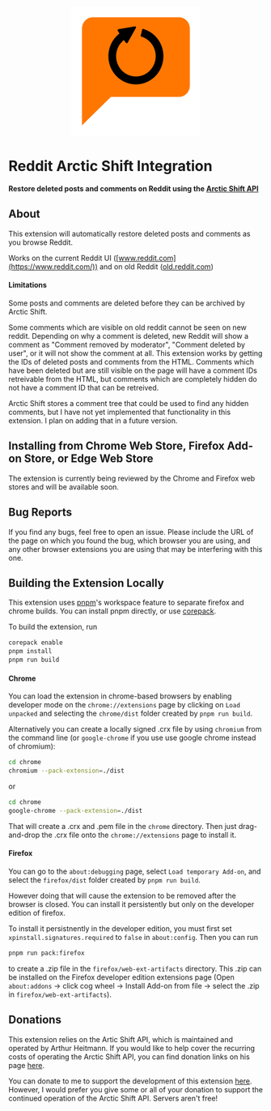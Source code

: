 <p align="center">
    <img src="assets/icons/icon_256.png" alt="shared/icons/icon_256.png">
</p>

# Reddit Arctic Shift Integration

<b>Restore deleted posts and comments on Reddit using the [Arctic Shift API](https://github.com/ArthurHeitmann/arctic_shift/)</b>

## About

This extension will automatically restore deleted posts and comments as you browse Reddit.

Works on the current Reddit UI ([www.reddit.com](https://www.reddit.com/)) and on old Reddit ([old.reddit.com](https://old.reddit.com/))

#### Limitations

Some posts and comments are deleted before they can be archived by Arctic Shift.

Some comments which are visible on old reddit cannot be seen on new reddit. Depending on why a comment is deleted, new Reddit will show a comment as "Comment removed by moderator", "Comment deleted by user", or it will not show the comment
at all. This extension works by getting the IDs of deleted posts and comments from the HTML. Comments which have been deleted but are still visible on the page will have a comment IDs retreivable from the HTML, but comments which are
completely hidden do not have a comment ID that can be retreived.

Arctic Shift stores a comment tree that could be used to find any hidden comments, but I have not yet implemented that functionality in this extension. I plan on adding that in a future version.

## Installing from Chrome Web Store, Firefox Add-on Store, or Edge Web Store

The extension is currently being reviewed by the Chrome and Firefox web stores and will be available soon.

## Bug Reports

If you find any bugs, feel free to open an issue. Please include the URL of the page on which you found the bug, which browser you are using, and any other browser extensions you are using that may be interfering with this one.

## Building the Extension Locally

This extension uses [pnpm](https://pnpm.io)'s workspace feature to separate firefox and chrome builds. You can install pnpm directly, or use [corepack](https://github.com/nodejs/corepack).

To build the extension, run

```bash
corepack enable
pnpm install
pnpm run build
```

#### Chrome

You can load the extension in chrome-based browsers by enabling developer mode on the `chrome://extensions` page by clicking on `Load unpacked` and selecting the `chrome/dist` folder created by `pnpm run build`.

Alternatively you can create a locally signed .crx file by using `chromium` from the command line (or `google-chrome` if you use use google chrome instead of chromium):

```bash
cd chrome
chromium --pack-extension=./dist
```

or

```bash
cd chrome
google-chrome --pack-extension=./dist
```

That will create a .crx and .pem file in the `chrome` directory. Then just drag-and-drop the .crx file onto the `chrome://extensions` page to install it.

#### Firefox

You can go to the  `about:debugging` page, select `Load temporary Add-on`, and select the `firefox/dist` folder created by `pnpm run build`.

However doing that will cause the extension to be removed after the browser is closed. You can install it persistently but only on the developer edition of firefox.

To install it persistnently in the developer edition, you must first set `xpinstall.signatures.required` to `false` in `about:config`. Then you can run

```bash
pnpm run pack:firefox
```

to create a .zip file in the `firefox/web-ext-artifacts` directory. This .zip can be installed on the Firefox developer edition extensions page (Open `about:addons` -> click cog wheel -> Install Add-on from file -> select the .zip in
`firefox/web-ext-artifacts`).

## Donations

This extension relies on the Artic Shift API, which is maintained and operated by Arthur Heitmann. If you would like to help cover the recurring costs of operating the Arctic Shift API, you can find donation links on his page [here](https://github.com/ArthurHeitmann).

You can donate to me to support the development of this extension [here](https://www.paypal.com/donate/?business=ETLDAT6J53R74&no_recurring=0&item_name=Thanks+for+supporting+my+work%21&currency_code=USD). However, I would prefer you give some or all of your donation to support the continued operation of the Arctic Shift API. Servers aren't free!
